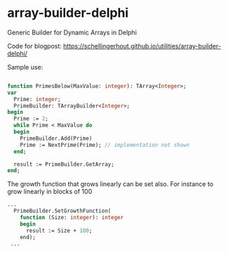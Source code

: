 # array-builder-delphi
Generic Builder for Dynamic Arrays in Delphi

Code for blogpost:
https://schellingerhout.github.io/utilities/array-builder-delphi/


Sample use:

```pascal

function PrimesBelow(MaxValue: integer): TArray<Integer>;
var
  Prime: integer;
  PrimeBuilder: TArrayBuilder<Integer>;
begin
  Prime := 2;
  while Prime < MaxValue do
  begin
    PrimeBuilder.Add(Prime)  
    Prime := NextPrime(Prime); // implementation not shown
  end;   

  result := PrimeBuilder.GetArray;
end;

```


The growth function that grows linearly can be set also. For instance to grow linearly in blocks of 100

```pascal
...
  PrimeBuilder.SetGrowthFunction(
    function (Size: integer): integer
    begin
      result := Size + 100;
    end);
 ...
 ```

